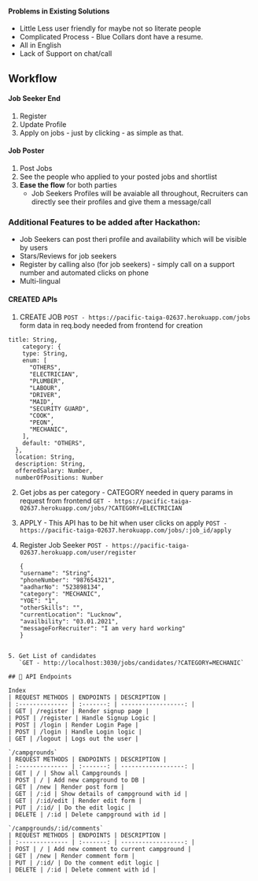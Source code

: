 #### Problems in Existing Solutions

- Little Less user friendly for maybe not so literate people
- Complicated Process - Blue Collars dont have a resume.
- All in English
- Lack of Support on chat/call

## Workflow

#### Job Seeker End

1. Register
2. Update Profile
3. Apply on jobs - just by clicking - as simple as that.

#### Job Poster

1. Post Jobs
2. See the people who applied to your posted jobs and shortlist
3. **Ease the flow** for both parties
   - Job Seekers Profiles will be avaiable all throughout, Recruiters can directly see their profiles and give them a message/call

### Additional Features to be added after Hackathon:

- Job Seekers can post theri profile and availability which will be visible by users
- Stars/Reviews for job seekers
- Register by calling also (for job seekers) - simply call on a support number and automated clicks on phone
- Multi-lingual

#### CREATED APIs

1.  CREATE JOB
    `POST - https://pacific-taiga-02637.herokuapp.com/jobs `
    form data in req.body needed from frontend for creation

```
title: String,
    category: {
    type: String,
    enum: [
      "OTHERS",
      "ELECTRICIAN",
      "PLUMBER",
      "LABOUR",
      "DRIVER",
      "MAID",
      "SECURITY GUARD",
      "COOK",
      "PEON",
      "MECHANIC",
    ],
    default: "OTHERS",
  },
  location: String,
  description: String,
  offeredSalary: Number,
  numberOfPositions: Number
```

2. Get jobs as per category - CATEGORY needed in query params in request from frontend
   `GET - https://pacific-taiga-02637.herokuapp.com/jobs/?CATEGORY=ELECTRICIAN`

3. APPLY - This API has to be hit when user clicks on apply
   `POST - https://pacific-taiga-02637.herokuapp.com/jobs/:job_id/apply`

4. Register Job Seeker
   `POST - https://pacific-taiga-02637.herokuapp.com/user/register`
   ```
   {
   "username": "String",
   "phoneNumber": "987654321",
   "aadharNo": "523898134",
   "category": "MECHANIC",
   "YOE": "1",
   "otherSkills": "",
   "currentLocation": "Lucknow",
   "availbility": "03.01.2021",
   "messageForRecruiter": "I am very hard working"
   }
   ```

```

5. Get List of candidates
   `GET - http://localhost:3030/jobs/candidates/?CATEGORY=MECHANIC`

## 🔨 API Endpoints

Index
| REQUEST METHODS | ENDPOINTS | DESCRIPTION |
| :-------------- | :-------: | ------------------: |
| GET | /register | Render signup page |
| POST | /register | Handle Signup Logic |
| POST | /login | Render Login Page |
| POST | /login | Handle Login logic |
| GET | /logout | Logs out the user |

`/campgrounds`
| REQUEST METHODS | ENDPOINTS | DESCRIPTION |
| :-------------- | :-------: | ------------------: |
| GET | / | Show all Campgrounds |
| POST | / | Add new campground to DB |
| GET | /new | Render post form |
| GET | /:id | Show details of campground with id |
| GET | /:id/edit | Render edit form |
| PUT | /:id/ | Do the edit logic |
| DELETE | /:id | Delete campground with id |

`/campgrounds/:id/comments`
| REQUEST METHODS | ENDPOINTS | DESCRIPTION |
| :-------------- | :-------: | ------------------: |
| POST | / | Add new comment to current campground |
| GET | /new | Render comment form |
| PUT | /:id/ | Do the comment edit logic |
| DELETE | /:id | Delete comment with id |
```
